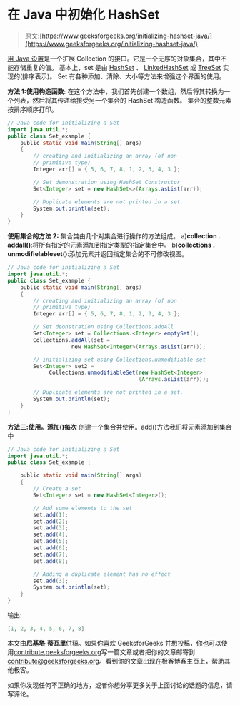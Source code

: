 # 在 Java 中初始化 HashSet

> 原文:[https://www.geeksforgeeks.org/initializing-hashset-java/](https://www.geeksforgeeks.org/initializing-hashset-java/)

[用 Java 设置](https://www.geeksforgeeks.org/set-in-java/)是一个扩展 Collection 的接口。它是一个无序的对象集合，其中不能存储重复的值。
基本上，set 是由 [HashSet](https://www.geeksforgeeks.org/hashset-in-java/) 、 [LinkedHashSet](https://www.geeksforgeeks.org/linkedhashset-class-in-java-with-examples/) 或 [TreeSet](https://www.geeksforgeeks.org/treeset-class-java-examples/) 实现的(排序表示)。
Set 有各种添加、清除、大小等方法来增强这个界面的使用。

**方法 1:使用构造函数:**
在这个方法中，我们首先创建一个数组，然后将其转换为一个列表，然后将其传递给接受另一个集合的 HashSet 构造函数。
集合的整数元素按排序顺序打印。

```java
// Java code for initializing a Set
import java.util.*;
public class Set_example {
    public static void main(String[] args)
    {
        // creating and initializing an array (of non
        // primitive type)
        Integer arr[] = { 5, 6, 7, 8, 1, 2, 3, 4, 3 };

        // Set demonstration using HashSet Constructor
        Set<Integer> set = new HashSet<>(Arrays.asList(arr));

        // Duplicate elements are not printed in a set.
        System.out.println(set);
    }
}
```

**使用集合的方法 2:**
集合类由几个对集合进行操作的方法组成。
a)**collection . addall()**:将所有指定的元素添加到指定类型的指定集合中。
b)**collections . unmodifielableset()**:添加元素并返回指定集合的不可修改视图。

```java
// Java code for initializing a Set
import java.util.*;
public class Set_example {
    public static void main(String[] args)
    {
        // creating and initializing an array (of non 
        // primitive type)
        Integer arr[] = { 5, 6, 7, 8, 1, 2, 3, 4, 3 };

        // Set deonstration using Collections.addAll
        Set<Integer> set = Collections.<Integer> emptySet();
        Collections.addAll(set =
                    new HashSet<Integer>(Arrays.asList(arr)));

        // initializing set using Collections.unmodifiable set
        Set<Integer> set2 = 
             Collections.unmodifiableSet(new HashSet<Integer>
                                         (Arrays.asList(arr)));

        // Duplicate elements are not printed in a set.
        System.out.println(set);
    }
}
```

**方法三:使用。添加()每次**
创建一个集合并使用。add()方法我们将元素添加到集合中

```java
// Java code for initializing a Set
import java.util.*;
public class Set_example {

    public static void main(String[] args)
    {
        // Create a set
        Set<Integer> set = new HashSet<Integer>();

        // Add some elements to the set
        set.add(1);
        set.add(2);
        set.add(3);
        set.add(4);
        set.add(5);
        set.add(6);
        set.add(7);
        set.add(8);

        // Adding a duplicate element has no effect
        set.add(3);
        System.out.println(set);
    }
}
```

输出:

```java
[1, 2, 3, 4, 5, 6, 7, 8]

```

本文由**尼基塔·蒂瓦里**供稿。如果你喜欢 GeeksforGeeks 并想投稿，你也可以使用[contribute.geeksforgeeks.org](http://www.contribute.geeksforgeeks.org)写一篇文章或者把你的文章邮寄到 contribute@geeksforgeeks.org。看到你的文章出现在极客博客主页上，帮助其他极客。

如果你发现任何不正确的地方，或者你想分享更多关于上面讨论的话题的信息，请写评论。